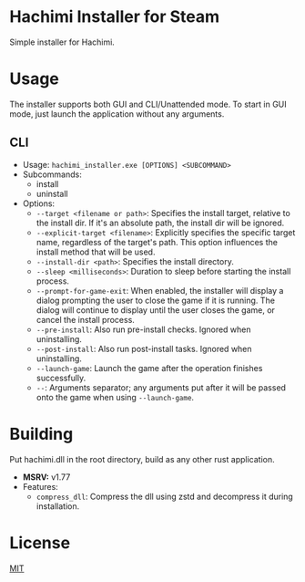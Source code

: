 # Hachimi Installer for Steam
Simple installer for Hachimi.

# Usage
The installer supports both GUI and CLI/Unattended mode. To start in GUI mode, just launch the application without any arguments.

## CLI
- Usage: `hachimi_installer.exe [OPTIONS] <SUBCOMMAND>`
- Subcommands:
    - install
    - uninstall
- Options:
    - `--target <filename or path>`: Specifies the install target, relative to the install dir. If it's an absolute path, the install dir will be ignored.
    - `--explicit-target <filename>`: Explicitly specifies the specific target name, regardless of the target's path. This option influences the install method that will be used.
    - `--install-dir <path>`: Specifies the install directory.
    - `--sleep <milliseconds>`: Duration to sleep before starting the install process.
    - `--prompt-for-game-exit`: When enabled, the installer will display a dialog prompting the user to close the game if it is running. The dialog will continue to display until the user closes the game, or cancel the install process.
    - `--pre-install`: Also run pre-install checks. Ignored when uninstalling.
    - `--post-install`: Also run post-install tasks. Ignored when uninstalling.
    - `--launch-game`: Launch the game after the operation finishes successfully.
    - `--`: Arguments separator; any arguments put after it will be passed onto the game when using `--launch-game`.

# Building
Put hachimi.dll in the root directory, build as any other rust application.

- **MSRV:** v1.77
- Features:
    - `compress_dll`: Compress the dll using zstd and decompress it during installation.

# License
[MIT](LICENSE)
